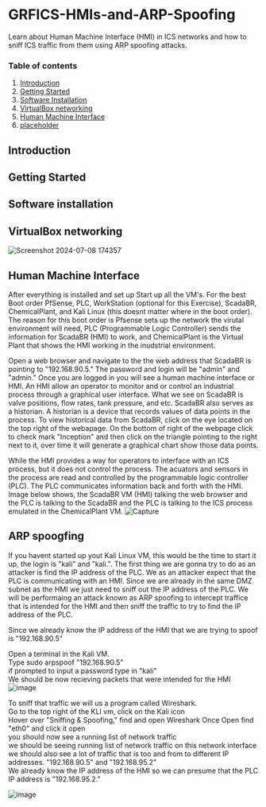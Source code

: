# GRFICS-HMIs-and-ARP-Spoofing
Learn about Human Machine Interface (HMI) in ICS networks and how to sniff ICS traffic from them using ARP spoofing attacks.

### Table of contents

1. [Introduction](#introduction)
2. [Getting Started](#starting)
3. [Software Installation](#software)
4. [VirtualBox networking](#network)
5. [Human Machine Interface](#hmi)
6. [placeholder](#summary)

## Introduction <a name="introduction">


## Getting Started <a name="starting">   

## Software installation <a name="software">

## VirtualBox networking <a name="network">

![Screenshot 2024-07-08 174357](https://github.com/IzharSalvanaSyed/GRFICS-HMIs-and-ARP-Spoofing/assets/156041933/abc62498-9fdb-42c0-8102-adb12de71d83)

## Human Machine Interface <a name="hmi">
After everything is installed and set up Start up all the VM's. For the best Boot order PfSense, PLC, WorkStation (optional for this Exercise), ScadaBR, ChemicalPlant, and Kali Linux (this doesnt matter where in the boot order). The reason for this boot order is Pfsense sets up the network the virutal environment will need, PLC (Programmable Logic Controller) sends the information for ScadaBR (HMI) to work, and ChemicalPlant  is the Virtual Plant that shows the HMI working in the inudstrial environment.  

Open a web browser and navigate to the the web address that ScadaBR is pointing to "192.168.90.5." The password and login will be "admin" and "admin." Once you are logged in you will see a human machine interface or HMI. An HMI allow an operator to monitor and or control an industrial process through a graphical user interface. What we see on ScadaBR is valve positions, flow rates, tank pressure, and etc. ScadaBR also serves as a historian. A historian is a device that records values of data points in the process. To view historical data from ScadaBR, click on the eye located on the top right of the webapage. On the bottom of right of the webpage click to check mark "Inception" and then click on the triangle pointing to the right next to it, over time it will generate a graphical chart show those data points.  

While the HMI provides a way for operators to interface with an ICS process, but it does not control the process. The acuators and sensors in the process are read and controlled by the programmable logic controller (PLC). The PLC communicates information back and forth with the HMI. Image below shows, the ScadaBR VM (HMI) talking the web browser and the PLC is talking to the ScadaBR and the PLC is talking to the ICS process emulated in the ChemicalPlant VM.
![Capture](https://github.com/IzharSalvanaSyed/GRFICS-HMIs-and-ARP-Spoofing/assets/156041933/247eafd9-b66a-4eef-9083-22b45804283d)

## ARP spoogfing <a name="spoofing">
If you havent started up yout Kali Linux VM, this would be the time to start it up, the login is "kali" and "kali.". The first thing we are gonna try to do as an attacker is find the IP address of the PLC. We as an attacker expect that the PLC is communicating with an HMI. Since we are already in the same DMZ subnet as the HMI we just need to sniff out the IP address of the PLC. We will be performaing an attack known as ARP spoofing to intercept traffice that is intended for the HMI and then sniff the traffic to try to find the IP address of the PLC.  

Since we already know the IP address of the HMI that we are trying to spoof is "192.168.90.5"

Open a terminal in the Kali VM.  
Type sudo arpspoof "192.168.90.5"  
if prompted to input a password type in "kali"  
We should be now recieving packets that were intended for the HMI  
![image](https://github.com/IzharSalvanaSyed/GRFICS-HMIs-and-ARP-Spoofing/assets/156041933/0b0447b7-524e-462e-a103-8b0854927b68)

To sniff that traffic we will us a program called Wireshark.  
Go to the top right of the KLI vm, click on the Kali icon  
Hover over "Sniffing & Spoofing," find and open Wireshark
Once Open find "eth0" and click it open  
you should now see a running list of network traffic   
we should be seeing running list of network traffic on this network interface  
we should also see a lot of traffic that is too and from to different IP addresses.
"192.168.90.5" and "192.168.95.2"  
We already know the IP address of the HMI so we can presume that the PLC IP address is "192.168.95.2."

![image](https://github.com/IzharSalvanaSyed/GRFICS-HMIs-and-ARP-Spoofing/assets/156041933/8a5d8cba-8789-44cd-a66f-a300c76b8cf0)
